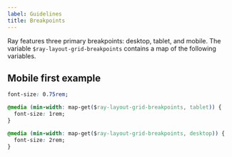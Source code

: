 ```yaml
---
label: Guidelines
title: Breakpoints
---
```


<page-intro>Ray features three primary breakpoints: desktop, tablet, and mobile. The variable `$ray-layout-grid-breakpoints` contains a map of the following variables.</page-intro>

<breakpoints-documentation></breakpoints-documentation>

## Mobile first example

```css
font-size: 0.75rem;

@media (min-width: map-get($ray-layout-grid-breakpoints, tablet)) {
  font-size: 1rem;
}

@media (min-width: map-get($ray-layout-grid-breakpoints, desktop)) {
  font-size: 2rem;
}
```
